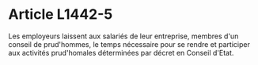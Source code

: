# Article L1442-5

Les employeurs laissent aux salariés de leur entreprise, membres d'un conseil de prud'hommes, le temps nécessaire pour se rendre et participer aux activités prud'homales déterminées par décret en Conseil d'Etat.